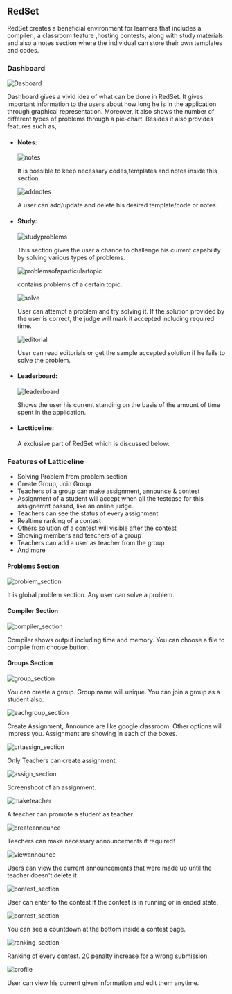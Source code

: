 ## RedSet


RedSet creates a beneficial environment for learners that includes a compiler , a classroom feature ,hosting contests, along with study materials and also a notes section where the individual can store their own templates and codes.

### Dashboard

![Dasboard](https://github.com/Tamal267/RedSet/blob/main/src/main/resources/com/example/PIC/readmepic/dashboard.png?raw=true)

Dashboard gives a vivid idea of what can be done in RedSet. It gives important information to the users about how long he is in the application through graphical representation. Moreover, it also shows the number of different types of problems through a pie-chart. Besides it also provides features such as, 
* #### Notes: 
  ![notes](https://github.com/Tamal267/RedSet/blob/main/src/main/resources/com/example/PIC/readmepic/notes.png?raw=true)
  
    It is possible to keep necessary codes,templates and notes inside this section.

   ![addnotes](https://github.com/Tamal267/RedSet/blob/main/src/main/resources/com/example/PIC/readmepic/addnotes.png?raw=true)

  A user can add/update and delete his desired template/code or notes.
  
* #### Study:
  ![studyproblems](https://github.com/Tamal267/RedSet/blob/main/src/main/resources/com/example/PIC/readmepic/studyproblems.png?raw=true)
  
  This section gives the user a chance to challenge his current capability by solving various types of  problems.
  
  ![problemsofaparticulartopic](https://github.com/Tamal267/RedSet/blob/main/src/main/resources/com/example/PIC/readmepic/problemsofaparticulartopic.png?raw=true)

  contains problems of a certain topic.

  ![solve](https://github.com/Tamal267/RedSet/blob/main/src/main/resources/com/example/PIC/readmepic/solve.png?raw=true)

  User can attempt a problem and try solving it. If the solution provided by the user is correct, the judge will mark it accepted including required time.

  ![editorial](https://github.com/Tamal267/RedSet/blob/main/src/main/resources/com/example/PIC/readmepic/editorial.png?raw=true)

  User can read editorials or get the sample accepted solution if he fails to solve the problem.

* #### Leaderboard:

  ![leaderboard](https://github.com/Tamal267/RedSet/blob/main/src/main/resources/com/example/PIC/readmepic/leaderboard.png?raw=true)
  
  Shows the user his current standing on the basis of the amount of time spent in the application.

* #### Lactticeline:
  A exclusive part of RedSet which is discussed below:


  
### Features of Latticeline

* Solving Problem from problem section
* Create Group, Join Group
* Teachers of a group can make assignment, announce & contest
* Assignment of a student will accept when all the testcase for this assignemnt passed, like an online judge.
* Teachers can see the status of every assignment
* Realtime ranking of a contest
* Others solution of a contest will visible after the contest
* Showing members and teachers of a group
* Teachers can add a user as teacher from the group
* And more

#### Problems Section

![problem_section](https://github.com/Tamal267/RedSet/blob/main/src/main/resources/com/example/RedSet/Lattice/icons/Problems1.png?raw=true)

It is global problem section. Any user can solve a problem.

#### Compiler Section
![compiler_section](https://github.com/Tamal267/RedSet/blob/main/src/main/resources/com/example/RedSet/Lattice/icons/Compiler1.png?raw=true)

Compiler shows output including time and memory. You can choose a file to compile from choose button.

#### Groups Section
![group_section](https://github.com/Tamal267/RedSet/blob/main/src/main/resources/com/example/RedSet/Lattice/icons/Groups1.png?raw=true)

You can create a group. Group name will unique. You can join a group as a student also.

![eachgroup_section](https://github.com/Tamal267/RedSet/blob/main/src/main/resources/com/example/RedSet/Lattice/icons/EachGroup.png?raw=true)

Create Assignment, Announce are like google classroom. Other options will impress you. Assignment are showing in each of the boxes.

![crtassign_section](https://github.com/Tamal267/RedSet/blob/main/src/main/resources/com/example/RedSet/Lattice/icons/CrtAssign.png?raw=true)

Only Teachers can create assignment.

![assign_section](https://github.com/Tamal267/RedSet/blob/main/src/main/resources/com/example/RedSet/Lattice/icons/Assign.png?raw=true)

Screenshoot of an assignment.

![maketeacher](https://github.com/Tamal267/RedSet/blob/main/src/main/resources/com/example/PIC/readmepic/maketeacher.png?raw=true)

A teacher can promote a student as teacher.

![createannounce](https://github.com/Tamal267/RedSet/blob/main/src/main/resources/com/example/PIC/readmepic/createannounce.png?raw=true)

Teachers can make necessary announcements if required!

![viewannounce](https://github.com/Tamal267/RedSet/blob/main/src/main/resources/com/example/PIC/readmepic/viewannounce.png?raw=true)

Users can view the current announcements that were made up until the teacher doesn't delete it.


![contest_section](https://github.com/Tamal267/RedSet/blob/main/src/main/resources/com/example/RedSet/Lattice/icons/Contest.png?raw=true)

User can enter to the contest if the contest is in running or in ended state.

![contest_section](https://github.com/Tamal267/RedSet/blob/main/src/main/resources/com/example/RedSet/Lattice/icons/ContestPrbs.png?raw=true)

You can see a countdown at the bottom inside a contest page.

![ranking_section](https://github.com/Tamal267/RedSet/blob/main/src/main/resources/com/example/RedSet/Lattice/icons/Ranking.png?raw=true)

Ranking of every contest. 20 penalty increase for a wrong submission.

![profile](https://github.com/Tamal267/RedSet/blob/main/src/main/resources/com/example/PIC/readmepic/editprofile.png?raw=true)

User can view his current given information and edit them anytime.

